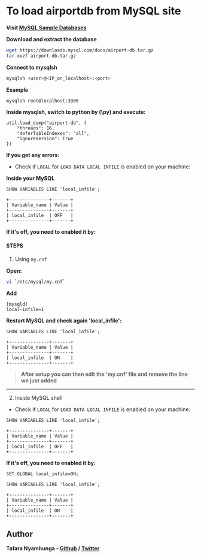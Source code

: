 # To load airportdb from MySQL site

**Visit [MySQL Sample Databases](https://dev.mysql.com/doc/index-other.html)**

**Download and extract the database**

```bash
wget https://downloads.mysql.com/docs/airport-db.tar.gz
tar xvzf airport-db.tar.gz
```

**Connect to mysqlsh**

```bash
mysqlsh <user>@<IP_or_localhost>:<port>
```

**Example**

```bash
mysqlsh root@localhost:3306
```

**Inside mysqlsh, switch to python by (\py) and execute:**

```MySQL
util.load_dump("airport-db", {
    "threads": 16,
    "deferTableIndexes": "all",
    "ignoreVersion": True
})
```

**If you get any errors:**

- Check if `LOCAL` for `LOAD DATA LOCAL INFILE` is enabled on your machine:

**Inside your MySQL**

```
SHOW VARIABLES LIKE 'local_infile';

+---------------+-------+
| Variable_name | Value |
+---------------+-------+
| local_infile  | OFF   |
+---------------+-------+
```

**If it's off, you need to enabled it by:**

#### STEPS

1. Using `my.cnf`

**Open:**

```bash
vi `/etc/mysql/my.cnf`
```

**Add**

```
[mysqld]
local-infile=1
```

**Restart MySQL and check again 'local_infile':**

```
SHOW VARIABLES LIKE 'local_infile';

+---------------+-------+
| Variable_name | Value |
+---------------+-------+
| local_infile  | ON    |
+---------------+-------+
```

> **After setup you can then edit the 'my.cnf' file and remove the line we just added**
___

2. Inside MySQL shell

- Check if `LOCAL` for `LOAD DATA LOCAL INFILE` is enabled on your machine:

```
SHOW VARIABLES LIKE 'local_infile';

+---------------+-------+
| Variable_name | Value |
+---------------+-------+
| local_infile  | OFF   |
+---------------+-------+
```

**If it's off, you need to enabled it by:**

```
SET GLOBAL local_infile=ON;

SHOW VARIABLES LIKE 'local_infile';

+---------------+-------+
| Variable_name | Value |
+---------------+-------+
| local_infile  | ON    |
+---------------+-------+
```

## Author

**Tafara Nyamhunga  - [Github](https://github.com/tafara-n) / [Twitter](https://twitter.com/tafaranyamhunga)**

